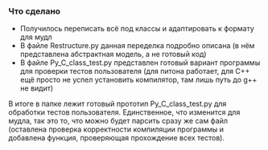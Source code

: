 ### **Что сделано**

* Получилось переписать всё под классы и адаптировать к формату для мудл
* В файле Restructure.py данная переделка подробно описана (в нём представлена абстрактная модель, а не готовый код)
* В файле Py_C_class_test.py представлен готовый вариант программы для проверки тестов пользователя (для питона работает, для C++ ещё просто не успел установить компилятор, там лишь путь до g++ не видит)

В итоге в папке лежит готовый прототип Py_C_class_test.py для обработки тестов пользователя. Единственное, что изменится для мудла, так это то, что можно будет парсить сразу же сам файл (оставлена проверка корректности компиляции программы и добавлена функция, проверяющая прохождение всех тестов).
